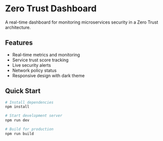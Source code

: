 # Zero Trust Dashboard

A real-time dashboard for monitoring microservices security in a Zero Trust architecture.

## Features

- Real-time metrics and monitoring
- Service trust score tracking
- Live security alerts
- Network policy status
- Responsive design with dark theme

## Quick Start

```bash
# Install dependencies
npm install

# Start development server
npm run dev

# Build for production
npm run build